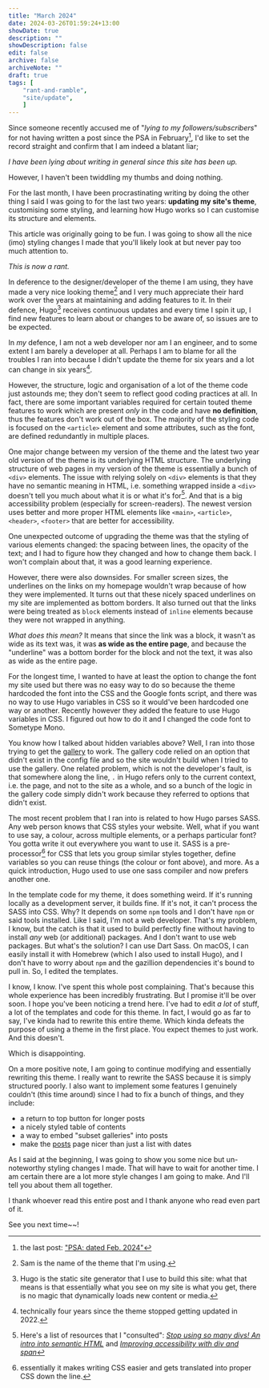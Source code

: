 ```yaml
---
title: "March 2024"
date: 2024-03-26T01:59:24+13:00
showDate: true
description: ""
showDescription: false
edit: false
archive: false
archiveNote: ""
draft: true
tags: [
    "rant-and-ramble", 
    "site/update", 
    ]
---
```


Since <span class="small-caps">someone</span> recently accused me of "*lying to my followers/subscribers*" for not having written a post since the PSA in February[^1], I'd like to set the record straight and confirm that I am indeed a blatant liar;

*I have been lying about writing in general since this site has been up.*

However, I haven't been twiddling my thumbs and doing nothing.

For the last month, I have been procrastinating writing by doing the other thing I said I was going to for the last two years: **updating my site's theme**, customising some styling, and learning how Hugo works so I can customise its structure and elements.

This article was originally going to be fun. I was going to show all the nice (imo) styling changes I made that you'll likely look at but never pay too much attention to.

*This is now a rant.*

In deference to the designer/developer of the theme I am using, they have made a very nice looking theme[^2] and I very much appreciate their hard work over the years at maintaining and adding features to it. In their defence, Hugo[^3] receives continuous updates and every time I spin it up, I find new features to learn about or changes to be aware of, so issues are to be expected.

In *my* defence, I am not a web developer nor am I an engineer, and to some extent I am barely a developer at all. Perhaps I am to blame for all the troubles I ran into because I didn't update the theme for six years and a lot can change in six years[^4].

<!-- *However*, the structure of the Go/Hugo, templates and styling code just astounds me. There are important variables which certain pieces of code depend on to function properly that are present *only* in the code and have **no definition**, which breaks a bunch of the touted features of the theme. -->

However, the structure, logic and organisation of a lot of the theme code just astounds me; they don't seem to reflect good coding practices at all. In fact, there are some important variables required for certain touted theme features to work which are present *only* in the code and have **no definition**, thus the features don't work out of the box. The majority of the styling code is focused on the `<article>` element and some attributes, such as the font, are defined redundantly in multiple places.

One major change between my version of the theme and the latest two year old version of the theme is its underlying HTML structure. The underlying structure of web pages in my version of the theme is essentially a bunch of `<div>` elements. The issue with relying solely on `<div>` elements is that they have no semantic meaning in HTML, i.e. something wrapped inside a `<div>` doesn't tell you much about what it is or what it's for[^5]. And that is a big accessibility problem (especially for screen-readers). The newest version uses better and more proper HTML elements like `<main>`, `<article>`, `<header>`, `<footer>` that are better for accessibility.

One unexpected outcome of upgrading the theme was that the styling of various elements changed: the spacing between lines, the opacity of the text; and I had to figure how they changed and how to change them back. I won't complain about that, it was a good learning experience.

However, there were also downsides. For smaller screen sizes, the underlines on the links on my homepage wouldn't wrap because of how they were implemented. It turns out that these nicely spaced underlines on my site are implemented as bottom borders. It also turned out that the links were being treated as `block` elements instead of `inline` elements because they were not wrapped in anything.

*What does this mean?* It means that since the link was a block, it wasn't as wide as its text was, it was **as wide as the entire page**, and because the "underline" was a bottom border for the block and not the text, it was also as wide as the entire page.

For the longest time, I wanted to have at least the option to change the font my site used but there was no easy way to do so because the theme hardcoded the font into the CSS and the Google fonts script, and there was no way to use Hugo variables in CSS so it would've been hardcoded one way or another. Recently however they added the feature to use Hugo variables in CSS. I figured out how to do it and I changed the code font to Sometype Mono.

You know how I talked about hidden variables above? Well, I ran into those trying to get the [gallery][3] to work. The gallery code relied on an option that didn't exist in the config file and so the site wouldn't build when I tried to use the gallery. One related problem, which is not the developer's fault, is that somewhere along the line, `.` in Hugo refers only to the current context, i.e. the page, and not to the site as a whole, and so a bunch of the logic in the gallery code simply didn't work because they referred to options that didn't exist.

The most recent problem that I ran into is related to how Hugo parses SASS. Any web person knows that CSS styles your website. Well, what if you want to use say, a colour, across multiple elements, or a perhaps particular font? You gotta write it out everywhere you want to use it. SASS is a pre-processor[^6] for CSS that lets you group similar styles together, define variables so you can reuse things (the colour or font above), and more. As a quick introduction, Hugo used to use one sass compiler and now prefers another one.

In the template code for my theme, it does something weird. If it's running locally as a development server, it builds fine. If it's not, it can't process the SASS into CSS. Why? It depends on some `npm` tools and I don't have `npm` or said tools installed. Like I said, I'm not a web developer. That's my problem, I know, but the catch is that it used to build perfectly fine without having to install *any* web (or additional) packages. And I don't want to use web packages. But what's the solution? I can use Dart Sass. On macOS, I can easily install it with Homebrew (which I also used to install Hugo), and I don't have to worry about `npm` and the gazillion dependencies it's bound to pull in. So, I edited the templates.

I know, I know. I've spent this whole post complaining. That's because this whole experience has been incredibly frustrating. But I promise it'll be over soon. I hope you've been noticing a trend here. I've had to edit *a lot* of stuff, a lot of the templates and code for this theme. In fact, I would go as far to say, I've kinda had to rewrite this entire theme. Which kinda defeats the purpose of using a theme in the first place. <!-- Now sure, often things are set in stone in a theme but I didn't expect to run into some of the issues I ran into.--> You expect themes to just work. And this doesn't.

Which is disappointing.

On a more positive note, I am going to continue modifying and essentially rewriting this theme. I really want to rewrite the SASS because it is simply structured poorly. I also want to implement some features I genuinely couldn't (this time around) since I had to fix a bunch of things, and they include:

- a return to top button for longer posts
- a nicely styled table of contents
- a way to embed "subset galleries" into posts
- make the [posts](/posts) page nicer than just a list with dates

As I said at the beginning, I was going to show you some nice but un-noteworthy styling changes I made. That will have to wait for another time. I am certain there are a lot more style changes I am going to make. And I'll tell you about them all together.

I thank whoever read this entire post and I thank anyone who read even part of it.

See you next time~~!

[^1]: the last post\: ["PSA: dated Feb. 2024"](../psa-february-2024)
[^2]: Sam is the name of the theme that I'm using.
[^3]: Hugo is the static site generator that I use to build this site: what that means is that essentially what you see on my site is what you get, there is no magic that dynamically loads new content or media.
[^4]: technically four years since the theme stopped getting updated in 2022.
[^5]: Here's a list of resources that I "consulted": [_Stop using so many divs! An intro into semantic HTML_][1] and [_Improving accessibility with div and span_][2]
[^6]: essentially it makes writing CSS easier and gets translated into proper CSS down the line.

[1]: https://dev.to/kenbellows/stop-using-so-many-divs-an-intro-to-semantic-html-3i9i
[2]: https://blog.segunolalive.com/posts/improving-accessibility-with-div-and-span/
[3]: /gallery
